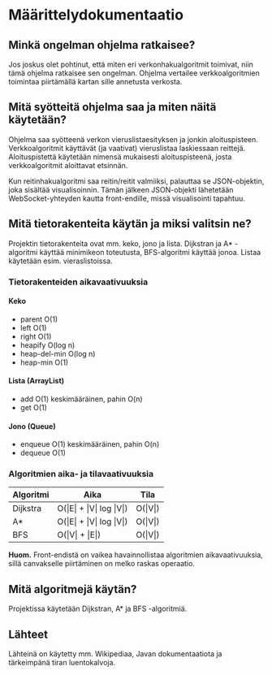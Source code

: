 # Määrittelydokumentaatio

## Minkä ongelman ohjelma ratkaisee?

Jos joskus olet pohtinut, että miten eri verkonhakualgoritmit toimivat, niin tämä ohjelma ratkaisee sen ongelman. Ohjelma vertailee verkkoalgoritmien toimintaa piirtämällä kartan sille annetusta verkosta. 

## Mitä syötteitä ohjelma saa ja miten näitä käytetään?

Ohjelma saa syötteenä verkon vieruslistaesityksen ja jonkin aloituspisteen. Verkkoalgoritmit käyttävät (ja vaativat) vieruslistaa laskiessaan reittejä.
Aloituspistettä käytetään nimensä mukaisesti aloituspisteenä, josta verkkoalgoritmit aloittavat etsinnän.

Kun reitinhakualgoritmi saa reitin/reitit valmiiksi, palauttaa se JSON-objektin, joka sisältää visualisoinnin. Tämän jälkeen JSON-objekti lähetetään WebSocket-yhteyden kautta front-endille, missä visualisointi tapahtuu.

## Mitä tietorakenteita käytän ja miksi valitsin ne?

Projektin tietorakenteita ovat mm. keko, jono ja lista. Dijkstran ja A* -algoritmi käyttää minimikeon toteutusta, BFS-algoritmi käyttää jonoa.
Listaa käytetään esim. vieraslistoissa.

### Tietorakenteiden aikavaativuuksia

#### Keko
- parent O(1)
- left O(1)
- right O(1)
- heapify O(log n)
- heap-del-min O(log n)
- heap-min O(1)

#### Lista (ArrayList)

- add O(1) keskimääräinen, pahin O(n)
- get O(1)

#### Jono (Queue)

- enqueue O(1) keskimääräinen, pahin O(n)
- dequeue O(1)

### Algoritmien aika- ja tilavaativuuksia

Algoritmi | Aika              | Tila
----------|----------------------------|--------------
Dijkstra  | O(\|E\| + \|V\| log \|V\|) | O(\|V\|)
A*  | O(\|E\| + \|V\| log \|V\|) | O(\|V\|)  
BFS       | O(\|V\| + \|E\|) | O(\|V\|)

**Huom.** Front-endistä on vaikea havainnollistaa algoritmien aikavaativuuksia, sillä canvakselle piirtäminen on melko raskas operaatio.

## Mitä algoritmejä käytän?

Projektissa käytetään Dijkstran, A* ja BFS -algoritmiä.

## Lähteet

Lähteinä on käytetty mm. Wikipediaa, Javan dokumentaatiota ja tärkeimpänä tiran luentokalvoja.